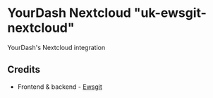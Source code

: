 # YourDash Nextcloud "uk-ewsgit-nextcloud"

YourDash's Nextcloud integration

## Credits

- Frontend & backend - [Ewsgit](https://github.com/ewsgit)
